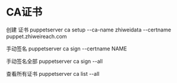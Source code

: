 # CA证书
创建 证书
puppetserver ca setup  --ca-name zhiweidata --certname puppet.zhiweireach.com

手动签名
puppetserver ca sign --certname NAME

手动签名全部
puppetserver ca sign --all

查看所有证书
puppetserver ca list --all